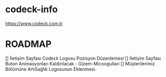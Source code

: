 # codeck-info
https://www.codeck.com.tr


# ROADMAP 

[] İletişim Sayfası Codeck Logosu Pozisyon Düzenlemesi
[] İletişim Sayfası Buton Animasyonları Kaldırılacak - Gizem-Micoogullari
[] Müşterilerimiz Bölümüne ArtıSağlık Logosunun Eklenmesi.
